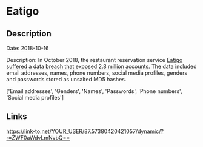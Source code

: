 # Eatigo

## Description

Date: 2018-10-16

Description:
In October 2018, the restaurant reservation service <a href="https://www.channelnewsasia.com/singapore/eatigo-data-breach-personal-information-millions-account-1307916" target="_blank" rel="noopener">Eatigo suffered a data breach that exposed 2.8 million accounts</a>. The data included email addresses, names, phone numbers, social media profiles, genders and passwords stored as unsalted MD5 hashes.


['Email addresses', 'Genders', 'Names', 'Passwords', 'Phone numbers', 'Social media profiles']

## Links

https://link-to.net/YOUR_USER/87.57380420421057/dynamic/?r=ZWF0aWdvLmNvbQ==